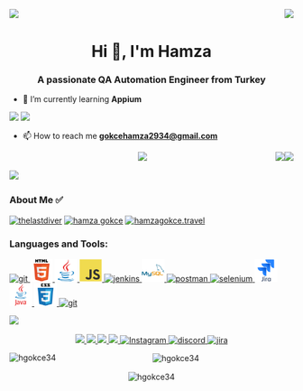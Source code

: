 <a href="https://hits.seeyoufarm.com"><img src="https://hits.seeyoufarm.com/api/count/incr/badge.svg?url=https%3A%2F%2Fgithub.com%2Fgjbae1212%2Fhit-counter&count_bg=%233D8CC8&title_bg=%23555555&icon=nestjs.svg&icon_color=%23E7E7E7&title=hits&edge_flat=false" align="right"/></a>

![](./profile-3d-contrib/profile-night-rainbow.svg) 

<h1 align="center">Hi 👋, I'm Hamza</h1>
<h3 align="center">A passionate QA Automation Engineer from Turkey</h3>

- 🌱 I’m currently learning **Appium**

<img src="https://cdn.dribbble.com/users/1162077/screenshots/3848914/programmer.gif" width="300"/> ![](./profile-3d-contrib/profile-night-rainbow.svg)

- 📫 How to reach me **gokcehamza2934@gmail.com**

<a href="https://hits.seeyoufarm.com"><img src="https://hits.seeyoufarm.com/api/count/incr/badge.svg?url=https%3A%2F%2Fgithub.com%2Fgjbae1212%2Fhit-counter&count_bg=%233D8CC8&title_bg=%23555555&icon=nestjs.svg&icon_color=%23E7E7E7&title=hits&edge_flat=false" align="right"/></a>

<p align="center"><img src="https://i.imgur.com/A6bWGFl.gif"/>
<img src="https://komarev.com/ghpvc/?username=hgokce34&&style=plastics&&color=yellow" align="right"/> </p>
<img src="https://www.animatedimages.org/data/media/562/animated-line-image-0184.gif" width="1920" />


 <!--Coder Uncle Pic
<div id="header" align="right">
<img src="https://cdn.dribbble.com/users/1162077/screenshots/3848914/programmer.gif" width="300"/> -->





### </path></svg></a> About Me ✅ </h2>

<p align="left">
<a href="https://twitter.com/thelastdiver" target="blank"><img align="center" src="https://raw.githubusercontent.com/rahuldkjain/github-profile-readme-generator/master/src/images/icons/Social/twitter.svg" alt="thelastdiver" height="30" width="40" /></a>
<a href="https://linkedin.com/in/hamza gokce" target="blank"><img align="center" src="https://raw.githubusercontent.com/rahuldkjain/github-profile-readme-generator/master/src/images/icons/Social/linked-in-alt.svg" alt="hamza gokce" height="30" width="40" /></a>
<a href="https://instagram.com/hamzagokce.travel" target="blank"><img align="center" src="https://raw.githubusercontent.com/rahuldkjain/github-profile-readme-generator/master/src/images/icons/Social/instagram.svg" alt="hamzagokce.travel" height="30" width="40" /></a>
</p>

<h3 align="left">Languages and Tools:</h3>
<p align="left"> <a href="https://git-scm.com/" target="_blank" rel="noreferrer"> <img src="https://www.vectorlogo.zone/logos/git-scm/git-scm-icon.svg" alt="git" width="40" height="40"/> </a> <a href="https://www.w3.org/html/" target="_blank" rel="noreferrer"> <img src="https://raw.githubusercontent.com/devicons/devicon/master/icons/html5/html5-original-wordmark.svg" alt="html5" width="40" height="40"/> </a> <a href="https://www.java.com" target="_blank" rel="noreferrer"> <img src="https://raw.githubusercontent.com/devicons/devicon/master/icons/java/java-original.svg" alt="java" width="40" height="40"/> </a> <a href="https://developer.mozilla.org/en-US/docs/Web/JavaScript" target="_blank" rel="noreferrer"> <img src="https://raw.githubusercontent.com/devicons/devicon/master/icons/javascript/javascript-original.svg" alt="javascript" width="40" height="40"/> </a> <a href="https://www.jenkins.io" target="_blank" rel="noreferrer"> <img src="https://www.vectorlogo.zone/logos/jenkins/jenkins-icon.svg" alt="jenkins" width="40" height="40"/> </a> <a href="https://www.mysql.com/" target="_blank" rel="noreferrer"> <img src="https://raw.githubusercontent.com/devicons/devicon/master/icons/mysql/mysql-original-wordmark.svg" alt="mysql" width="40" height="40"/> </a> <a href="https://postman.com" target="_blank" rel="noreferrer"> <img src="https://www.vectorlogo.zone/logos/getpostman/getpostman-icon.svg" alt="postman" width="40" height="40"/> </a> <a href="https://www.selenium.dev" target="_blank" rel="noreferrer"> <img src="https://raw.githubusercontent.com/detain/svg-logos/780f25886640cef088af994181646db2f6b1a3f8/svg/selenium-logo.svg" alt="selenium" width="40" height="40"/><a href="https://www.atlassian.com/software/jira" target="_blank" rel="noreferrer"> <img src="https://raw.githubusercontent.com/devicons/devicon/master/icons/jira/jira-original-wordmark.svg" alt="Jira" width="40" height="40"/> </a> <a href="https://www.java.com/tr/" target="_blank" rel="noreferrer"><img src="https://raw.githubusercontent.com/devicons/devicon/master/icons/java/java-original-wordmark.svg" alt="java" width="40" height="40"/> </a> <a href="https://www.w3schools.com/css/" target="_blank" rel="noreferrer"> <img src="https://raw.githubusercontent.com/devicons/devicon/master/icons/css3/css3-original-wordmark.svg" alt="css3" width="40" height="40"/> </a> <a href="https://git-scm.com/" target="_blank" rel="noreferrer"> <img src="https://www.vectorlogo.zone/logos/git-scm/git-scm-icon.svg" alt="git" width="40" height="40"/> </a> <a href="https://www.w3.org/html/" target="_blank" rel="noreferrer"><a href="https://www.w3schools.com/html/" target="_blank" rel="noreferrer"> 
 </p>


![](./profile-3d-contrib/profile-night-rainbow.svg) 

 <div align="center"> 
  <a href="https://www.linkedin.com/in/hamza-gokce/" target="_blank">
    <img src="https://img.shields.io/badge/-LinkedIn-%23333?style=for-the-badge&logo=linkedin&logoColor=blue" target="_blank">
  </a>
  <a href = "mailto:gokcehamza2934@gmail.com">
    <img src="https://img.shields.io/badge/-Gmail-%23333?style=for-the-badge&logo=gmail&logoColor=reed" target="_blank">
  </a>
  <a href="(https://medium.com/@gokcehamza2934)">
   <img src="https://img.shields.io/badge/Medium-%23333?style=for-the-badge&logo=medium&logoColor=white" target="_blank"/>
  </a>
  <a href="https://twitter.com/thelastdiver">
   <img src="https://img.shields.io/badge/twitter-%23333?style=for-the-badge&logo=twitter&logoColor=#00aced"/>
  </a>
  <a href="https://www.instagram.com/hamzagokce.travel/?hl=tr" target="_blank">
   <img alt="Instagram" src="https://img.shields.io/badge/instagram-%23333?&style=for-the-badge&logo=instagram&logoColor=#E1306C "/>
  </a>
  <a href="(https://discord.com/channels/@me)" target="_blank">
   <img alt="discord" src="https://img.shields.io/badge/Discord-%23333?style=for-the-badge&logo=discord&logoColor=#7289d9"/>
  </a>
    <a href="https://hamzagokce.atlassian.net/jira/software/projects/LID/boards/11/backlog" target="_blank">
   <img alt="jira" src="https://img.shields.io/badge/jira-%23333?style=for-the-badge&logo=jira&logoColor=#7289d9"/>
  </a>

<p><img align="left" src="https://github-readme-stats.vercel.app/api/top-langs?username=hgokce34&show_icons=true&locale=en&layout=compact" alt="hgokce34" /></p>

<p>&nbsp;<img align="center" src="https://github-readme-stats.vercel.app/api?username=hgokce34&show_icons=true&locale=en" alt="hgokce34" /></p>

<p><img align="center" src="https://github-readme-streak-stats.herokuapp.com/?user=hgokce34&" alt="hgokce34" /></p>

